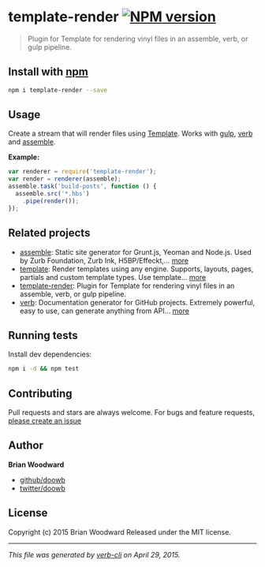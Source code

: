 # template-render [![NPM version](https://badge.fury.io/js/template-render.svg)](http://badge.fury.io/js/template-render)

> Plugin for Template for rendering vinyl files in an assemble, verb, or gulp pipeline.

## Install with [npm](npmjs.org)

```bash
npm i template-render --save
```

## Usage

Create a stream that will render files using [Template](https://github.com/jonschlinkert/template). Works with [gulp](https://github.com/gulpjs/gulp/), [verb](https://github.com/jonschlinkert/verb) and [assemble](https://github.com/assemble/assemble).

**Example:**

```js
var renderer = require('template-render');
var render = renderer(assemble);
assemble.task('build-posts', function () {
  assemble.src('*.hbs')
    .pipe(render());
});
```

## Related projects

* [assemble](http://assemble.io): Static site generator for Grunt.js, Yeoman and Node.js. Used by Zurb Foundation, Zurb Ink, H5BP/Effeckt,… [more](http://assemble.io)
* [template](https://github.com/jonschlinkert/template): Render templates using any engine. Supports, layouts, pages, partials and custom template types. Use template… [more](https://github.com/jonschlinkert/template)
* [template-render](https://github.com/assemble/template-render): Plugin for Template for rendering vinyl files in an assemble, verb, or gulp pipeline.
* [verb](https://github.com/assemble/verb): Documentation generator for GitHub projects. Extremely powerful, easy to use, can generate anything from API… [more](https://github.com/assemble/verb)

## Running tests

Install dev dependencies:

```bash
npm i -d && npm test
```

## Contributing

Pull requests and stars are always welcome. For bugs and feature requests, [please create an issue](https://github.com/assemble/template-render/issues)

## Author

**Brian Woodward**

+ [github/doowb](https://github.com/doowb)
+ [twitter/doowb](http://twitter.com/doowb)

## License

Copyright (c) 2015 Brian Woodward
Released under the MIT license.

***

_This file was generated by [verb-cli](https://github.com/assemble/verb-cli) on April 29, 2015._

<!-- reflinks generated by verb-reflinks plugin -->
